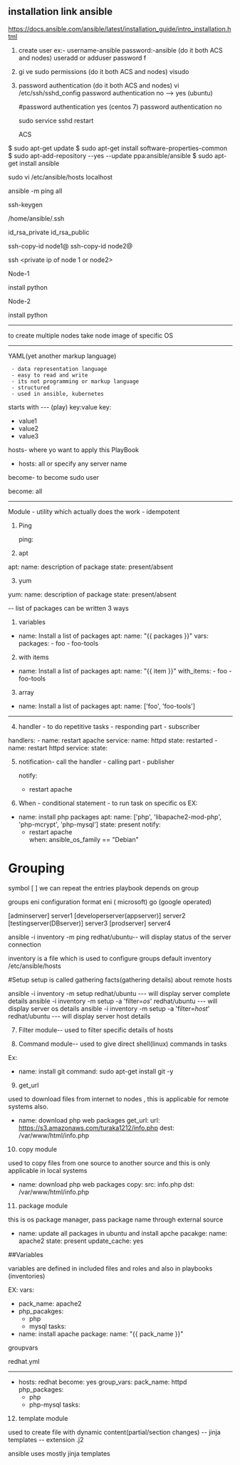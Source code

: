  ## installation link ansible
https://docs.ansible.com/ansible/latest/installation_guide/intro_installation.html


1. create user ex:- username-ansible password:-ansible (do it both ACS and nodes)
     useradd <username> or  adduser <username>
     password <give any password>f
2. gi ve sudo permissions  (do it both ACS and nodes)
    visudo
3. password authentication (do it both ACS and nodes)
   vi /etc/ssh/sshd_config
   password authentication no --> yes (ubuntu)

   #password authentication yes (centos 7)
   password authentication no

   sudo service sshd restart  

   


   ACS

$ sudo apt-get update
$ sudo apt-get install software-properties-common
$ sudo apt-add-repository --yes --update ppa:ansible/ansible
$ sudo apt-get install ansible

sudo vi /etc/ansible/hosts
localhost

ansible -m ping all



ssh-keygen

/home/ansible/.ssh

id_rsa_private
id_rsa_public

ssh-copy-id node1@<private ip of node1 or private dns of node1>
ssh-copy-id node2@<private ip of node2 or private dns of node2>

ssh <private ip of node 1 or node2>

Node-1

install python

Node-2

install python

---------------------------------------

to create multiple nodes take node image of specific OS
 

------------------------------------

YAML(yet another markup language) 
     
     - data representation language
     - easy to read and write
     - its not programming or markup language
     - structured
     - used in ansible, kubernetes


starts with --- (play)
key:value
key:
- value1
- value2
- value3

hosts- where yo want to apply this PlayBook

- hosts: all or specify any server name

become- to become sudo user

 become: all

--------------------------------------------------------------------

Module - utility which actually does the work
       - idempotent

1. Ping

    ping:

2. apt
  
  apt:
    name: description of package
    state: present/absent

3. yum
  
 yum:
   name: description of package 
   state: present/absent

-- list of packages can be written 3 ways

1.  variables

- name: Install a list of packages
     apt:
      name: "{{ packages }}"
     vars:
       packages:
       - foo
       - foo-tools

2. with items
- name: Install a list of packages
     apt:
      name: "{{ item }}"
     with_items:
       - foo
       - foo-tools

3. array 

- name: Install a list of packages
     apt:
      name: ['foo', 'foo-tools']



--------------------------------------


4. handler - to do repetitive tasks
        - responding part
        - subscriber

handlers:
    - name: restart apache
      service:
        name: httpd
        state: restarted
    -name: restart httpd
     service:
        state:

5. notification- call the handler
            - calling part
            - publisher  

    notify:
      - restart apache
6. When - conditional statement
        - to run task on specific os
EX: 
  - name: install php packages
    apt:
      name: ['php', 'libapache2-mod-php', 'php-mcrypt', 'php-mysql']
      state: present
    notify:
      - restart apache   
    when: ansible_os_family == "Debian"

# Grouping 

symbol [ ]
we can repeat the entries
playbook depends on group

groups eni configuration format
eni ( microsoft)
go (google operated) 

[adminserver]
server1
[developerserver(appserver)]
server2
[testingserver(DBserver)]
server3
[prodserver]
server4
         
ansible -i inventory -m ping redhat/ubuntu-- will display status of the server connection

inventory is a file which is used to configure groups
default inventory /etc/ansible/hosts

#Setup
setup is called gathering facts(gathering details) about remote hosts

ansible -i inventory -m setup redhat/ubuntu  --- will display server complete details
ansible -i inventory -m setup -a 'filter=*os*' redhat/ubuntu --- will display server os details
ansible -i inventory -m setup -a 'filter=*host*' redhat/ubuntu --- will display server host details


7. Filter module-- 
used to filter specific details of hosts 

8. Command module--
used to give direct shell(linux) commands in tasks


Ex: 

- name: install git
  command: sudo apt-get install git -y

9. get_url

used to download files from internet to nodes , this is applicable for remote systems also.

- name: download php web packages
    get_url:
      url: https://s3.amazonaws.com/turaka1212/info.php
      dest: /var/www/html/info.php
10. copy module

used to copy files from one source to another source and this is only applicable in local systems

- name: download php web packages
    copy:
      src: info.php
      dst: /var/www/html/info.php


11. package module

this is os package manager, pass package name through external source

- name: update all packages in ubuntu and install apche
    pacakge:
      name: apache2
      state: present
      update_cache: yes

##Variables

variables are defined in included files and roles and also in playbooks (inventories)

EX: 
vars:
- pack_name: apache2    
- php_pacakges: 
    - php
    - mysql
tasks:
- name: install apache
   package:
     name: "{{ pack_name }}"



groupvars

redhat.yml


---
- hosts: redhat
  become: yes
  group_vars:
    pack_name: httpd
    php_packages:
    - php
    - php-mysql
  tasks:

12. template module

used to create file with dynamic content(partial/section changes) -- jinja templates -- extension .j2

ansible uses mostly jinja templates

 


    